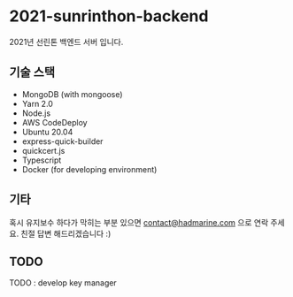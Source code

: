 # 2021-sunrinthon-backend

2021년 선린톤 백엔드 서버 입니다.

## 기술 스택

- MongoDB (with mongoose)
- Yarn 2.0
- Node.js
- AWS CodeDeploy
- Ubuntu 20.04
- express-quick-builder
- quickcert.js
- Typescript
- Docker (for developing environment)

## 기타

혹시 유지보수 하다가 막히는 부분 있으면 [contact@hadmarine.com](mailto:contact@hadmarine.com) 으로 연락 주세요. 친절 답변 해드리겠습니다 :)

## TODO

TODO : develop key manager
